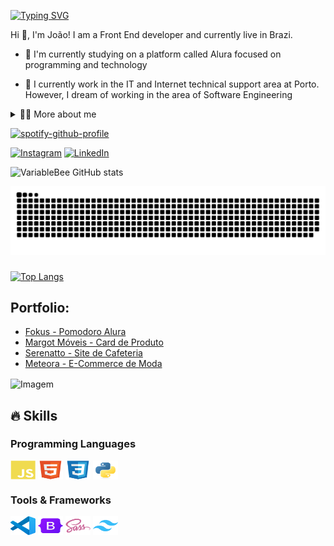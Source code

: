 [![Typing SVG](https://readme-typing-svg.herokuapp.com?font=Barlow+Condensed&size=36&pause=1000&color=40A578&random=false&width=435&lines=%E2%9C%B5+Hello+World!+%E2%9C%B5;%E2%9C%B5+I'm+Jo%C3%A3o+and+welcome+%E2%9C%B5)](https://git.io/typing-svg)

<!-- Presentation -->
<p>
  Hi 👋, I'm João! I am a Front End developer and currently live in Brazi.

  - 🌱 I'm currently studying on a platform called Alura focused on programming and technology

  - 🔭 I currently work in the IT and Internet technical support area at Porto. However, I dream of working in the area of ​​Software Engineering
</p>

<!-- Dropdown -->
<details>
  <summary>👨‍💻 More about me</summary>

  - 💬 I am 19 years old, I currently live in São Paulo - SP - Brazil. For a long time, I was able to take a Computer Networks course, which I graduated in 2021. I completed an internship at the same institution where I studied to help with the local Network Infrastructure and, in addition, learn various topics focused on technology such as virtualization of servers with Proxmox and use of operating systems such as Linux and Ubuntu. I currently work in the area of ​​customer service with a focus on technical support in IT and internet, however, I intend to pursue the area of ​​Software Engineering at Faculdade FIAP in São Paulo.

  - ⚡ I really like reading, studying, building a Rubik's Cube, and the coolest thing of all, playing sports! I believe that all our skills influence our professional success, as it is there that we can develop our skills within the job market. \o/
</details>

<!-- Spotify -->
[![spotify-github-profile](https://spotify-github-profile.kittinanx.com/api/view?uid=31vmjvnxkuldbhimblp4pz2w5ha4&cover_image=true&theme=default&show_offline=false&background_color=121212&interchange=false)](https://github.com/kittinan/spotify-github-profile)

<!-- Links -->
[![Instagram](https://img.shields.io/badge/Instagram-E4405F?style=for-the-badge&logo=instagram&logoColor=white)](https://www.instagram.com/joao.victsa/)
[![LinkedIn](https://img.shields.io/badge/LinkedIn-0077B5?style=for-the-badge&logo=linkedin&logoColor=white)](https://linkedin.com/in/joão-victor-santos-de-sá-472b641b9/)

<!-- GithubStats -->
![VariableBee GitHub stats](https://github-readme-stats.vercel.app/api?username=JoaoSazao&show_icons=true&theme=gotham)

<!-- SnakeIMG -->
<img src="https://raw.githubusercontent.com/platane/snk/output/github-contribution-grid-snake-dark.svg" alt="Snake animation" />

###

[![Top Langs](https://github-readme-stats.vercel.app/api/top-langs/?username=JoaoSazao&show_icons=true&theme=gotham)](https://github.com/anuraghazra/github-readme-stats)

<!-- Portfolio -->
## Portfolio:
- [Fokus - Pomodoro Alura](https://github.com/JoaoSazao/Fokus)
- [Margot Móveis - Card de Produto](https://github.com/JoaoSazao/MargotMoveis)
- [Serenatto - Site de Cafeteria](https://github.com/JoaoSazao/Serenatto)
- [Meteora - E-Commerce de Moda](https://github.com/JoaoSazao/Meteora)

<!-- GIF -->
<p align="left">
  <img align="center" src="https://github.com/VariableBee/VariableBee/assets/77739311/4e9f41af-6b57-49a7-b15a-74322e96b4d7" alt="Imagem">
</p>

## 🔥 Skills
<!-- Skills: Programming Languages -->
  <div style="flex-basis: 48%;">
    <h3>Programming Languages</h3>
    <img align="center" alt="Js" height="30" width="40" src="https://raw.githubusercontent.com/devicons/devicon/master/icons/javascript/javascript-plain.svg">
    <img align="center" alt="HTML" height="30" width="40" src="https://raw.githubusercontent.com/devicons/devicon/master/icons/html5/html5-original.svg">
    <img align="center" alt="CSS" height="30" width="40" src="https://raw.githubusercontent.com/devicons/devicon/master/icons/css3/css3-original.svg">
    <img align="center" alt="Python" height="30" width="40" src="https://raw.githubusercontent.com/devicons/devicon/master/icons/python/python-original.svg">
  </div>
  
  <!-- Skills: Tools & Frameworks -->
  <div style="flex-basis: 48%;">
    <h3>Tools & Frameworks</h3>
    <img align="center" alt="VScode" height="30" width="40" src="https://github.com/devicons/devicon/blob/v2.16.0/icons/vscode/vscode-original.svg">
    <img align="center" alt="BootsTrap" height="30" width="40" src="https://github.com/devicons/devicon/blob/v2.16.0/icons/bootstrap/bootstrap-original.svg">
    <img align="center" alt="Sass" height="30" width="40" src="https://github.com/devicons/devicon/blob/v2.16.0/icons/sass/sass-original.svg">
    <img align="center" alt="TailwindCSS" height="30" width="40" src="https://github.com/devicons/devicon/blob/v2.16.0/icons/tailwindcss/tailwindcss-original.svg">
  </div>
